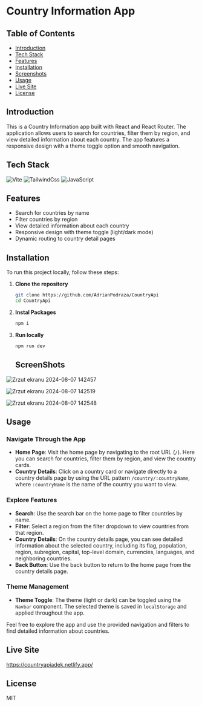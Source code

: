 # Country Information App

## Table of Contents

- [Introduction](#introduction)
- [Tech Stack](#tech-stack)
- [Features](#features)
- [Installation](#installation)
- [Screenshots](#screenshots)
- [Usage](#usage)
- [Live Site](#live-site)
- [License](#license)

## Introduction

This is a Country Information app built with React and React Router. The application allows users to search for countries, filter them by region, and view detailed information about each country. The app features a responsive design with a theme toggle option and smooth navigation.

## Tech Stack

![Vite](https://img.shields.io/badge/Vite-B73BFE?style=for-the-badge&logo=vite&logoColor=FFD62E)
![TailwindCss](https://img.shields.io/badge/Tailwind_CSS-38B2AC?style=for-the-badge&logo=tailwind-css&logoColor=white)
![JavaScript](https://img.shields.io/badge/JavaScript-323330?style=for-the-badge&logo=javascript&logoColor=F7DF1E)

## Features

- Search for countries by name
- Filter countries by region
- View detailed information about each country
- Responsive design with theme toggle (light/dark mode)
- Dynamic routing to country detail pages

## Installation

To run this project locally, follow these steps:

1. **Clone the repository**
   ```bash
   git clone https://github.com/AdrianPodraza/CountryApi
   cd CountryApi
   ```
2. **Instal Packages**
   ```bash
   npm i
   ```
3. **Run locally**
   ```bash
   npm run dev
   ```

   ## ScreenShots

  ![Zrzut ekranu 2024-08-07 142457](https://github.com/user-attachments/assets/5ca8b35a-2b34-48bc-95b7-3b889650aedf)
   
  ![Zrzut ekranu 2024-08-07 142519](https://github.com/user-attachments/assets/c5d98ee2-3b29-47e8-8715-9a870284624a)

  ![Zrzut ekranu 2024-08-07 142548](https://github.com/user-attachments/assets/abda9aff-4757-4c05-ba56-7ec3a3382ee6)

## Usage

### Navigate Through the App

- **Home Page**: Visit the home page by navigating to the root URL (`/`). Here you can search for countries, filter them by region, and view the country cards.
- **Country Details**: Click on a country card or navigate directly to a country details page by using the URL pattern `/country/:countryName`, where `:countryName` is the name of the country you want to view.

### Explore Features

- **Search**: Use the search bar on the home page to filter countries by name.
- **Filter**: Select a region from the filter dropdown to view countries from that region.
- **Country Details**: On the country details page, you can see detailed information about the selected country, including its flag, population, region, subregion, capital, top-level domain, currencies, languages, and neighboring countries.
- **Back Button**: Use the back button to return to the home page from the country details page.

### Theme Management

- **Theme Toggle**: The theme (light or dark) can be toggled using the `Navbar` component. The selected theme is saved in `localStorage` and applied throughout the app.

Feel free to explore the app and use the provided navigation and filters to find detailed information about countries.


   ## Live Site

   https://countryapiadek.netlify.app/

   ## License
   MIT
